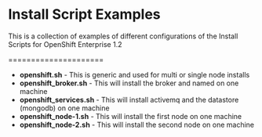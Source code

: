 Install Script Examples
=====================
This is a collection of examples of different configurations of the Install Scripts for OpenShift Enterprise 1.2

=====================

- **openshift.sh** - This is generic and used for multi or single node installs
- **openshift_broker.sh** - This will install the broker and named on one machine
- **openshift_services.sh** - This will install activemq and the datastore (mongodb) on one machine
- **openshift_node-1.sh** - This will install the first node on one machine
- **openshift_node-2.sh** - This will install the second node on one machine
